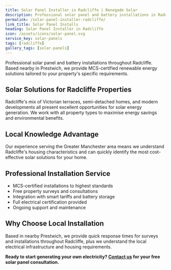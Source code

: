 ```yaml
---
title: Solar Panel Installer in Radcliffe | Renegade Solar
description: Professional solar panel and battery installations in Radcliffe by MCS-certified installer. Local service with excellent customer reviews and competitive pricing.
permalink: /solar-panel-installer-radcliffe/
link_title: Solar Panel Installs
heading: Solar Panel Installer in Radcliffe
icon: /assets/icons/solar-panel.svg
service_key: solar-panels
tags: [radcliffe]
gallery_tags: [solar-panels]
---
```


Professional solar panel and battery installations throughout Radcliffe. Based nearby in Prestwich, we provide MCS-certified renewable energy solutions tailored to your property's specific requirements.

## Solar Solutions for Radcliffe Properties

Radcliffe's mix of Victorian terraces, semi-detached homes, and modern developments all present excellent opportunities for solar energy generation. We work with all property types to maximise energy savings and environmental benefits.

## Local Knowledge Advantage

Our experience serving the Greater Manchester area means we understand Radcliffe's housing characteristics and can quickly identify the most cost-effective solar solutions for your home.

## Professional Installation Service

- MCS-certified installations to highest standards
- Free property surveys and consultations
- Integration with smart tariffs and battery storage
- Full electrical certification provided
- Ongoing support and maintenance

## Why Choose Local Installation

Based in nearby Prestwich, we provide quick response times for surveys and installations throughout Radcliffe, plus we understand the local electrical infrastructure and housing requirements.

**Ready to start generating your own electricity? [Contact us](/contact/) for your free solar panel consultation.**